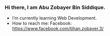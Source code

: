 ### Hi there, I am Abu Zobayer Bin Siddique.
- I’m currently learning Web Development.
- How to reach me: 
          Facebook: https://www.facebook.com/tihan.zobayer.3/

<!--
**zobayertihan/zobayertihan** is a ✨ _special_ ✨ repository because its `README.md` (this file) appears on your GitHub profile.

Here are some ideas to get you started:

- 🔭 I’m currently working on ...
- 🌱 I’m currently learning ...
- 👯 I’m looking to collaborate on ...
- 🤔 I’m looking for help with ...
- 💬 Ask me about ...
- 📫 How to reach me: ...
- 😄 Pronouns: ...
- ⚡ Fun fact: ...
-->
